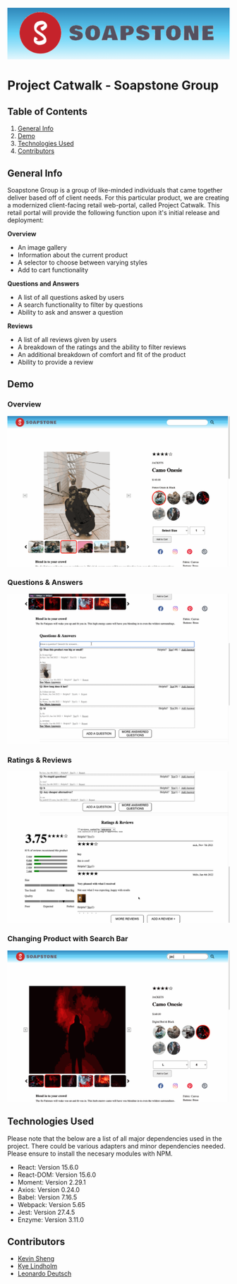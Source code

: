 ![Soapstone Banner](./soapstoneBanner.png)

# Project Catwalk - Soapstone Group

## Table of Contents

1. [General Info](#general-info)
2. [Demo](#demo)
3. [Technologies Used](#technologies-used)
4. [Contributors](#contributors)

## General Info

Soapstone Group is a group of like-minded individuals that came together deliver based off of client needs. For this particular product, we are creating a modernized client-facing retail web-portal, called Project Catwalk. This retail portal will provide the following function upon it's initial release and deployment:

**Overview**
* An image gallery
* Information about the current product
* A selector to choose between varying styles
* Add to cart functionality

**Questions and Answers**
* A list of all questions asked by users
* A search functionality to filter by questions
* Ability to ask and answer a question

**Reviews**
* A list of all reviews given by users
* A breakdown of the ratings and the ability to filter reviews
* An additional breakdown of comfort and fit of the product
* Ability to provide a review
## Demo

### Overview
![Overview](./demo/overviewDemo.gif)

### Questions & Answers
![Questions and Answers](./demo/questionsDemo.gif)

### Ratings & Reviews
![Ratings and Reviews](./demo/ratingsDemo.gif)

### Changing Product with Search Bar
![Search Bar](./demo/changeProductDemo.gif)
## Technologies Used
Please note that the below are a list of all major dependencies used in the project. There could be various adapters and minor dependencies needed. Please ensure to install the necesary modules with NPM.

* React: Version 15.6.0
* React-DOM: Version 15.6.0
* Moment: Version 2.29.1
* Axios: Version 0.24.0
* Babel: Version 7.16.5
* Webpack: Version 5.65
* Jest: Version 27.4.5
* Enzyme: Version 3.11.0

## Contributors
* [Kevin Sheng](https://github.com/ks10825n)
* [Kye Lindholm](https://github.com/kyelindholm)
* [Leonardo Deutsch](https://github.com/leonardodeutsch)